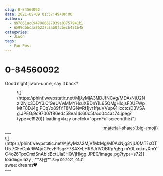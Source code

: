 ```yaml
---
slug: 0-84560092
date: 2021-09-09 01:37:49+09:00
authors:
  - 9b7861ac8947086527939a03757941b1
  - 6599dbbcaa26237c2ab0f3becb421b45
categories:
  - Jiwon
tags:
  - Fan Post
---
```


# 0-84560092

<div class="post-container" markdown="1">
<div class="content-container md-sidebar__scrollwrap" markdown="1">

Good night jiwon-unnie, say it back?
<figure markdown="1">
![](https://phinf.wevpstatic.net/MjAyMjA3MDJfNCAg/MDAxNjU2NzI2Njc3ODY3.CfGeUVwMMYHquXBDnY1L65OMgHIojsFDUFWpMtF8DJ4g.PCqVo89fYT8MGNwRf1jvr1fpuVVupG1licctczD3VSAg.JPEG/9c97007f86ed458ea14c60c5faad044a474.jpeg?type=e1920){ loading=lazy onclick="openFullscreen(this)"}
</figure>


</div>
</div>

<div style="text-align: right;" markdown="1">
<a href="https://weverse.io/fromis9/fanpost/0-84560092" style="text-align: right;">:material-share:{.big-emoji}</a>
</div>
---

<div class="comments-container md-sidebar__scrollwrap" markdown="1">
<div class="comment" markdown="1">
<div class='id-container' markdown="1">
![](https://phinf.wevpstatic.net/MjAyMzA2MjVfMzMg/MDAxNjg3NjU0MTExOTU5.7GFeCpkRW4jdCPevFi1sgeF7S4XyLHRSJr1VOBRp7gEg.mY0LxqknzXmYC4oZ6TpxCmdSnAbldBctUiaEHQVjHkgg.JPEG/image.jpg?type=s72){ loading=lazy }
**<span class="artist">지원</span>** <small>Sep 09 2021, 01:41</small><br>
</div>
<div class='comment-body' markdown="1">
sweet dreams❤️
</div>
</div>
</div>
---
